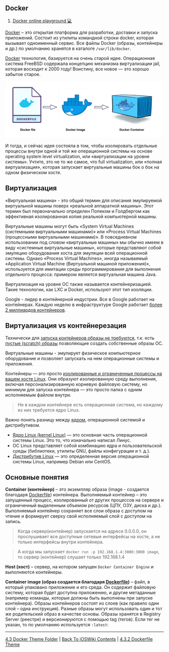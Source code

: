 ## Docker

1. [Docker online playground 💻](https://labs.iximiuz.com/playgrounds/docker)

[Docker](https://docs.docker.com/get-started/overview/) – это открытая платформа для разработки, доставки и запуска приложений. Состоит из утилиты командной строки docker, которая вызывает одноименный сервис. Все файлы Docker (образы, контейнеры и др.) по умолчанию хранятся в каталоге `/var/lib/docker`.

[Docker](https://docs.docker.com/get-started/overview/) технология, базируется на очень старой идее. Операционная система FreeBSD содержала концепцию механизма виртуализации jail, которая восходит к 2000 году! Воистину, все новое — это хорошо забытое старое.

![](https://github.com/eldaroid/pictures/blob/master/iOSWiki/Common/docker.png?raw=true)

И тогда, и сейчас идея состояла в том, чтобы изолировать отдельные процессы внутри одной и той же операционной системы на основе operating system level virtualization, или «виртуализации на уровне системы». Учтите, это не то же самое, что full virtualization, или «полная виртуализация», которая запускает виртуальные машины бок о бок на одном физическом хосте.

## Виртуализация

«Виртуальная машина» - это общий термин для описания эмулируемой виртуальной машины поверх «реальной аппаратной машины». Этот термин был первоначально определен Попеком и Голдбергом как эффективная изолированная копия реальной компьютерной машины.

Виртуальные машины могут быть «System Virtual Machines (системными виртуальными машинами)» или «Process Virtual Machines (процессными виртуальными машинами)». В повседневном использовании под словом «виртуальные машины» мы обычно имеем в виду «системные виртуальные машины», которые представляют собой эмуляцию оборудования хоста для эмуляции всей операционной системы. Однако «Process Virtual Machines», иногда называемый «Application Virtual Machine (Виртуальной машиной приложения)», используется для имитации среды программирования для выполнения отдельного процесса: примером является виртуальная машина Java.

Виртуализация на уровне ОС также называется контейнеризацией. Такие технологии, как LXC и Docker, используют этот тип изоляции.

Google - лидер в контейнерной индустрии. Все в Google работает на контейнерах. Каждую неделю в инфраструктуре Google работает [более 2 миллиардов контейнеров](https://speakerdeck.com/jbeda/containers-at-scale).

## Виртуализация vs контейнерезация

Технически для [запуска контейнеров образы не требуются](https://iximiuz.com/en/posts/you-dont-need-an-image-to-run-a-container/), т.к. есть [пустые (scratch) образы](https://hub.docker.com/_/scratch) позволяющие создать собственные образы ОС.

Виртуальные машины - эмулирует физическое компьютерное оборудование и позволяет запускать на нем операционные системы и приложения.

Контейнеры — это просто [изолированные и ограниченные процессы на вашем хосте Linux](https://iximiuz.com/en/posts/not-every-container-has-an-operating-system-inside/). Они образуют изолированную среду выполнения, включая персонализированную корневую файловую систему, но минимум для запуска контейнера — это просто папка с одним исполняемым файлом внутри.

> Не в каждом контейнере есть операционная система, но каждому из них требуется ядро ​​Linux.

Важно понять разницу между [ядром](/3%20Memory%20and%20Concurrency/3.1%20Memory/3.1.1%20AboutMemory/3.1.1.0%20CPU.md), операционной системой и дистрибутивом.

* [Ядро Linux (kernel Linux)](/3%20Memory%20and%20Concurrency/3.1%20Memory/3.1.1%20AboutMemory/3.1.1.0%20CPU.md) — это основная часть операционной системы Linux. Это то, что изначально написал Линус.
* ОС Linux представляет собой комбинацию ядра и пользовательской среды (библиотеки, утилиты GNU, файлы конфигурации и т. д.).
* [Дистрибутив Linux](https://en.wikipedia.org/wiki/Linux_distribution) — это определенная версия операционной системы Linux, например Debian или CentOS.

## Основные понятия

**Container (контейнер)** – это экземпляр образа (image - создается благодаря [Dockerfile](./4.3.2%20Dockerfile.md)) контейнера. Выполняемый контейнер – это запущенный процесс, изолированный от других процессов на сервере и ограниченный выделенным объемом ресурсов (ЦПУ, ОЗУ, диска и др.). Выполняемый контейнер сохраняет все слои образа с доступом на чтение и формирует сверху свой исполняемый слой с доступом на запись.

> Когда сервер(контейнер) запускается на адресе 0.0.0.0, он прослушивает все доступные сетевые интерфейсы на хосте, а не только интерфейсы внутри контейнера.

> А когда мы запускает `docker run -p 192.168.1.4:3000:3000 image`, то сервер (контейнер) слушает только 192.168.1.4

**Host (хост)** – сервер, на котором запущен `Docker Container Engine` и выполняются контейнеры.

**Container image (образ создается благодаря [Dockerfile](./4.3.2%20Dockerfile.md))** – файл, в который упаковано приложение и его среда. Он содержит файловую систему, которая будет доступна приложению, и другие метаданные (например команды, которые должны быть выполнены при запуске контейнера). Образы контейнеров состоят из слоев (как правило один слой – одна инструкция). Разные образы могут использовать один и тот же родительский образ в качестве основы. Образы хранятся в Registry Server (реестре) и версионируются с помощью tag (тегов). Если тег не указан, то по умолчанию используется `:latest`:

---

[4.3 Docker Theme Folder](../4.3%20Docker/) | [Back To iOSWiki Contents](https://github.com/eldaroid/iOSWiki) | [4.3.2 Dockerfile Theme](./4.3.2%20Dockerfile.md)

